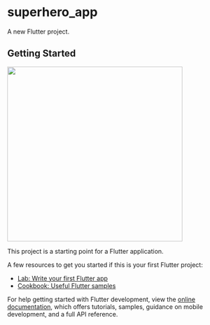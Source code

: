 # superhero_app

A new Flutter project.

## Getting Started
<img src="https://github.com/Mirzaazmath/flutter_superhero_app_ui/blob/main/assets/Simulator%20Screen%20Recording%20-%20iPhone%2014%20-%202022-11-23%20at%2014.42.07.gif" height="400">


This project is a starting point for a Flutter application.

A few resources to get you started if this is your first Flutter project:

- [Lab: Write your first Flutter app](https://docs.flutter.dev/get-started/codelab)
- [Cookbook: Useful Flutter samples](https://docs.flutter.dev/cookbook)

For help getting started with Flutter development, view the
[online documentation](https://docs.flutter.dev/), which offers tutorials,
samples, guidance on mobile development, and a full API reference.
